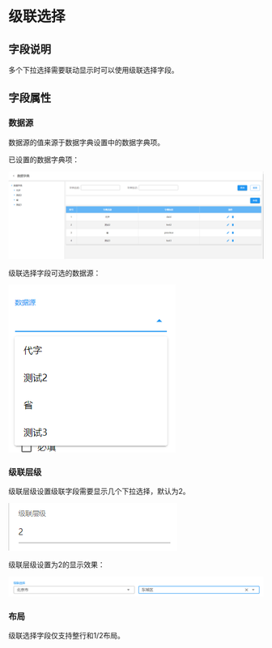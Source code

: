 # 级联选择

## 字段说明
多个下拉选择需要联动显示时可以使用级联选择字段。

## 字段属性

### 数据源

数据源的值来源于数据字典设置中的数据字典项。

已设置的数据字典项：

![image-20210223142802124](images/cascade-dic.png)

级联选择字段可选的数据源：

![image-20210223142559694](images/cascade-datasource.png)

### 级联层级

级联层级设置级联字段需要显示几个下拉选择，默认为2。

![image-20210223143157052](images/cascade-leve.png)

级联层级设置为2的显示效果：

![image-20210223143557609](images/cascade-level-show.png)

### 布局

级联选择字段仅支持整行和1/2布局。

